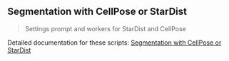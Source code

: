 ## Segmentation with CellPose or StarDist

> Settings prompt and workers for StarDist and CellPose

Detailed documentation for these scripts: [Segmentation with CellPose or StarDist](https://montpellierressourcesimagerie.github.io/qupath_scripts/md_dl_sd_cp.html)
